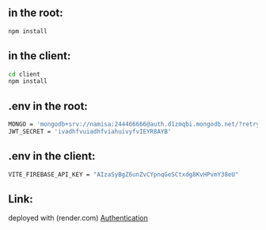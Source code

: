 ## in the root:
  ```bash
  npm install
  ```
## in the client:
  ```bash
  cd client
  npm install
  ```
## .env in the root:
  ```bash
  MONGO = 'mongodb+srv://namisa:244466666@auth.d1zmqbi.mongodb.net/?retryWrites=true&w=majority&appName=auth'
  JWT_SECRET = 'ivadhfvuiadhfviahuivyfvIEYR8AYB'  
  ```
## .env in the client:
  ```bash
  VITE_FIREBASE_API_KEY = "AIzaSyBgZ6unZvCYpnqGeSCtxdg8KvHPvmY38eU"
  ```
## Link: 
deployed with (render.com)
[Authentication](https://authentication-2-tzt5.onrender.com/)
